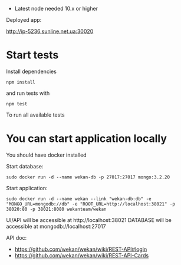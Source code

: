 -   Latest node needed 10.x or higher

Deployed app:

http://ip-5236.sunline.net.ua:30020

# Start tests

Install dependencies

```
npm install
```

and run tests with

```
npm test
```

To run all available tests

# You can start application locally

You should have docker installed

Start database:

```
sudo docker run -d --name wekan-db -p 27017:27017 mongo:3.2.20
```

Start application:

```
sudo docker run -d --name wekan --link "wekan-db:db" -e "MONGO_URL=mongodb://db" -e "ROOT_URL=http://localhost:38021" -p 38020:80 -p 38021:8080 wekanteam/wekan
```

UI/API will be accessible at http://localhost:38021
DATABASE will be accessible at mongodb://localhost:27017

API doc:

-   https://github.com/wekan/wekan/wiki/REST-API#login
-   https://github.com/wekan/wekan/wiki/REST-API-Cards
